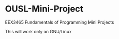# OUSL-Mini-Project
EEX3465  Fundamentals of Programming Mini Projects

This will work only on GNU/Linux 
